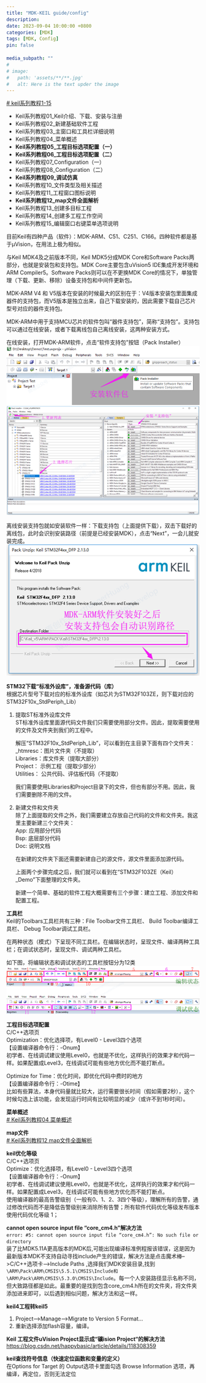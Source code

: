 ```yaml
---
title: "MDK-KEIL guide/config"
description: 
date: 2023-09-04 10:00:00 +0800
categories: [MDK]
tags: [MDK, Config]
pin: false

media_subpath: ""
#
# image:
#   path: 'assets/**/**.jpg'
#   alt: Here is the text upder the image
---
```


[# keil系列教程1-15](https://www.strongerhuang.com/Keil/Keil%E7%B3%BB%E5%88%97%E6%95%99%E7%A8%8B.html)  
- Keil系列教程01_Keil介绍、下载、安装与注册  
- Keil系列教程02_新建基础软件工程  
- Keil系列教程03_主窗口和工具栏详细说明  
- Keil系列教程04_菜单概述  
- **Keil系列教程05_工程目标选项配置（一）**  
- **Keil系列教程06_工程目标选项配置（二）**  
- Keil系列教程07_Configuration（一）  
- Keil系列教程08_Configuration（二）  
- **Keil系列教程09_调试仿真**  
- Keil系列教程10_文件类型及相关描述  
- Keil系列教程11_工程窗口图标说明  
- **Keil系列教程12_map文件全面解析**  
- Keil系列教程13_创建多目标工程  
- Keil系列教程14_创建多工程工作空间  
- Keil系列教程15_编辑窗口右键菜单选项说明  

目前Keil有四种产品（软件）：MDK-ARM、C51、C251、C166。四种软件都是基于µVision，在用法上极为相似。

与Keil MDK4及之前版本不同，Keil MDK5分成MDK Core和Software Packs两部分，也就是安装包和支持包。MDK Core主要包含uVision5 IDE集成开发环境和ARM Compiler5。Software Packs则可以在不更换MDK Core的情况下，单独管理（下载、更新、移除）设备支持包和中间件更新包。

MDK-ARM V4 和 V5版本在安装的时候最大的区别在于：V4版本安装包里面集成器件的支持包，而V5版本是独立出来，自己下载安装的，因此需要下载自己芯片型号对应的器件支持包。

MDK-ARM中用于支持MCU芯片的软件包叫“器件支持包”，简称“支持包”。支持包可以通过在线安装，或者下载离线包自己离线安装，这两种安装方式。

在线安装，打开MDK-ARM软件，点击“软件支持包”按钮（Pack Installer）   
![输入图片说明](/imgs/mdk-keil-software/2023-09-04/G3drUjk2ijibwxQD.png)  
![输入图片说明](/imgs/mdk-keil-software/2023-09-04/LWTu8LZAL7cduUkX.png)  

离线安装支持包就如安装软件一样：下载支持包（上面提供下载），双击下载好的离线包，此时会识别安装路径（前提是已经安装MDK），点击“Next”，一会儿就安装完成。  
![输入图片说明](/imgs/mdk-keil-software/2023-09-04/svxix0gU8gGUK7f9.png)  

**STM32下载“标准外设库”，准备源代码（库）**  
根据芯片型号下载对应的标准外设库（如芯片为STM32F103ZE，则下载对应的STM32F10x_StdPeriph_Lib）  
1. 提取ST标准外设库文件  
    ST标准外设库里面源代码文件我们只需要使用部分文件。因此，提取需要使用的文件及文件夹到我们的工程中。  

    解压“STM32F10x_StdPeriph_Lib”，可以看到在主目录下面有四个文件夹：  
    _htmresc：图片文件夹（不提取）  
    Libraries：库文件夹（提取大部分）  
    Project： 示例工程（提取少部分）  
    Utilities： 公共代码、评估板代码（不提取）  

    我们需要使用Libraries和Project目录下的文件，但也有部分不用。因此，我们需要删除不用的文件。  

2. 新建文件和文件夹  
    除了上面提取的文件之外，我们需要建立存放自己代码的文件和文件夹。我这里主要新建三个文件夹：  
    App: 应用部分代码  
    Bsp: 底层部分代码  
    Doc: 说明文档  

    在新建的文件夹下面还需要新建自己的源文件，源文件里面添加源代码。

    上面两个步骤完成之后，我们就可以看到在“STM32F103ZE（Keil）_Demo”下面整理的文件夹。

    新建一个简单、基础的软件工程大概需要有三个步骤：建立工程、添加文件和配置工程。

**工具栏**  
Keil的Toolbars工具栏共有三种：File Toolbar文件工具栏、 Build Toolbar编译工具栏、 Debug Toolbar调试工具栏。

在两种状态（模式）下呈现不同工具栏。在编辑状态时，呈现文件、编译两种工具栏；在调试状态时，呈现文件、调试两种工具栏。

如下图，将编辑状态和调试状态的工具栏按钮分为12类  
![输入图片说明](/imgs/mdk-keil-software/2023-09-04/F50Ijhi7BgZ9JJXT.png)  

**工程目标选项配置**    
C/C++选项页  
Optimization：优化选择项，有Level0 - Level3四个选项  
【设置编译器命令行：-Onum】  
初学者、在线调试建议使用Level0，也就是不优化，这样执行的效果才和代码一样。如果配置成Level3，在线调试可能有些地方优化而不能打断点。  

Optimize for Time：优化时间，即优化代码中费时的地方  
【设置编译器命令行：-Otime】  
比如有些算法，本身代码量就比较大，运行需要很长时间（假如需要2秒），这个时候勾选上该功能，会发现运行时间有比较明显的减少（或许不到1秒时间）。  

**菜单概述**  
[# Keil系列教程04 菜单概述](https://www.strongerhuang.com/Keil/Keil%E7%B3%BB%E5%88%97%E6%95%99%E7%A8%8B04_%E8%8F%9C%E5%8D%95%E6%A6%82%E8%BF%B0.html)  

**map文件**  
[# Keil系列教程12 map文件全面解析](https://www.strongerhuang.com/Keil/Keil%E7%B3%BB%E5%88%97%E6%95%99%E7%A8%8B12_map%E6%96%87%E4%BB%B6%E5%85%A8%E9%9D%A2%E8%A7%A3%E6%9E%90.html)  

**keil优化等级**  
C/C++选项页  
Optimize：优化选择项，有Level0 - Level3四个选项  
【设置编译器命令行：-Onum】    
初学者、在线调试建议使用Level0，也就是不优化，这样执行的效果才和代码一样。如果配置成Level3，在线调试可能有些地方优化而不能打断点。  
使用编译器的最高告警级别（一般有0、1、2、3四个等级），理解所有的告警，通过修改代码而不是降低告警级别来消除所有告警；所有软件代码优化等级发布版本使用代码优化等级 1；  

**cannot open source input file “core_cm4.h”解决方法**  
`error: #5: cannot open source input file “core_cm4.h”: No such file or directory`  
装了比MDK5.11A更高版本的MDK后,可能出现编译标准例程报该错误，这是因为最新版本MDK不支持自动寻找include产生的错误，解决方法是点击魔术棒–>C/C++选项卡–>Include Paths ,选择我们MDK安装目录,找到`\ARM\Pack\ARM\CMSIS\5.5.1\CMSIS\Include和\ARM\Pack\ARM\CMSIS\5.3.0\CMSIS\Include`。每一个人安装路径显示名称不同，但大致路径都是如此。最重要的是找到包含core_cm4.h所在的文件夹，将文件夹添加进来即可，以后遇到相似问题，解决方法和这一样。

**keil4工程转keil5**  
1. Project–>Manage–>Migrate to Version 5 Format…
2. 重新选择添加flash容量，编译。 

**Keil 工程文件uVision Project显示成“礦ision Project“的解决方法**  
https://blog.csdn.net/happybasic/article/details/118308359

**keil查找符号信息（快速定位函数和变量的定义）**  
在Options for Target 的 Output选项卡里面勾选 Browse Information 选项，再编译，再定位，否则无法定位
